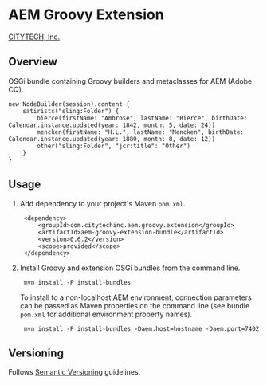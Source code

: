 # AEM Groovy Extension

[CITYTECH, Inc.](http://www.citytechinc.com)

## Overview

OSGi bundle containing Groovy builders and metaclasses for AEM (Adobe CQ).

    new NodeBuilder(session).content {
        satirists("sling:Folder") {
            bierce(firstName: "Ambrose", lastName: "Bierce", birthDate: Calendar.instance.updated(year: 1842, month: 5, date: 24))
            mencken(firstName: "H.L.", lastName: "Mencken", birthDate: Calendar.instance.updated(year: 1880, month: 8, date: 12))
            other("sling:Folder", "jcr:title": "Other")
        }
    }

## Usage

1. Add dependency to your project's Maven `pom.xml`.

        <dependency>
            <groupId>com.citytechinc.aem.groovy.extension</groupId>
            <artifactId>aem-groovy-extension-bundle</artifactId>
            <version>0.6.2</version>
            <scope>provided</scope>
        </dependency>

2. Install Groovy and extension OSGi bundles from the command line.

        mvn install -P install-bundles

    To install to a non-localhost AEM environment, connection parameters can be passed as Maven properties on the command line (see bundle `pom.xml` for additional environment property names).

        mvn install -P install-bundles -Daem.host=hostname -Daem.port=7402

## Versioning

Follows [Semantic Versioning](http://semver.org/) guidelines.